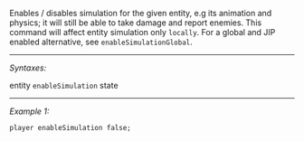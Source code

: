Enables / disables simulation for the given entity, e.g its animation and physics; it will still be able to take damage and report enemies.
This command will affect entity simulation only `locally`.
For a global and JIP enabled alternative, see `enableSimulationGlobal`.


---
*Syntaxes:*

entity `enableSimulation` state

---
*Example 1:*

```sqf
player enableSimulation false;
```